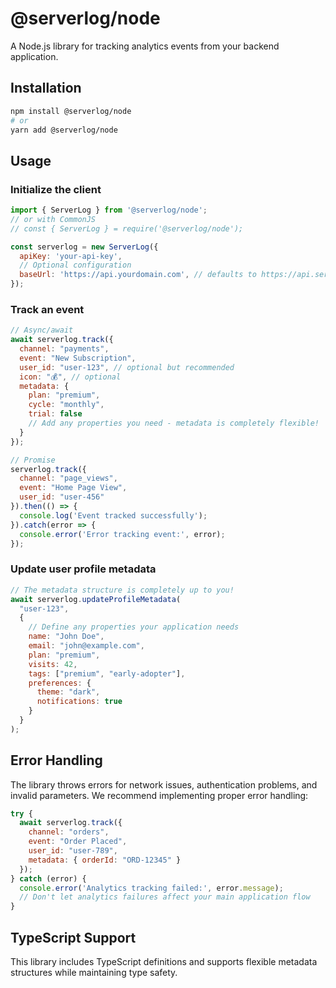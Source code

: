 # @serverlog/node

A Node.js library for tracking analytics events from your backend application.

## Installation

```bash
npm install @serverlog/node
# or
yarn add @serverlog/node
```

## Usage

### Initialize the client

```javascript
import { ServerLog } from '@serverlog/node';
// or with CommonJS
// const { ServerLog } = require('@serverlog/node');

const serverlog = new ServerLog({
  apiKey: 'your-api-key',
  // Optional configuration
  baseUrl: 'https://api.yourdomain.com', // defaults to https://api.serverlog.dev
});
```

### Track an event

```javascript
// Async/await
await serverlog.track({
  channel: "payments",
  event: "New Subscription",
  user_id: "user-123", // optional but recommended
  icon: "💰", // optional
  metadata: {
    plan: "premium",
    cycle: "monthly",
    trial: false
    // Add any properties you need - metadata is completely flexible!
  }
});

// Promise
serverlog.track({
  channel: "page_views",
  event: "Home Page View",
  user_id: "user-456"
}).then(() => {
  console.log('Event tracked successfully');
}).catch(error => {
  console.error('Error tracking event:', error);
});
```

### Update user profile metadata

```javascript
// The metadata structure is completely up to you!
await serverlog.updateProfileMetadata(
  "user-123",
  {
    // Define any properties your application needs
    name: "John Doe",
    email: "john@example.com",
    plan: "premium",
    visits: 42,
    tags: ["premium", "early-adopter"],
    preferences: {
      theme: "dark",
      notifications: true
    }
  }
);
```

## Error Handling

The library throws errors for network issues, authentication problems, and invalid parameters. We recommend implementing proper error handling:

```javascript
try {
  await serverlog.track({
    channel: "orders",
    event: "Order Placed",
    user_id: "user-789",
    metadata: { orderId: "ORD-12345" }
  });
} catch (error) {
  console.error('Analytics tracking failed:', error.message);
  // Don't let analytics failures affect your main application flow
}
```

## TypeScript Support

This library includes TypeScript definitions and supports flexible metadata structures while maintaining type safety. 